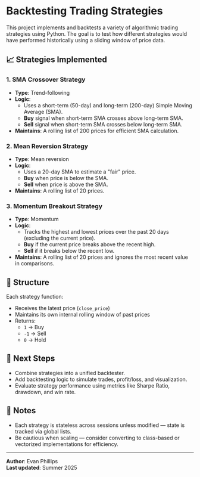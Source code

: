 # Backtesting Trading Strategies

This project implements and backtests a variety of algorithmic trading strategies using Python. The goal is to test how different strategies would have performed historically using a sliding window of price data.

## 📈 Strategies Implemented

### 1. **SMA Crossover Strategy**
- **Type**: Trend-following
- **Logic**: 
  - Uses a short-term (50-day) and long-term (200-day) Simple Moving Average (SMA).
  - **Buy** signal when short-term SMA crosses above long-term SMA.
  - **Sell** signal when short-term SMA crosses below long-term SMA.
- **Maintains**: A rolling list of 200 prices for efficient SMA calculation.

### 2. **Mean Reversion Strategy**
- **Type**: Mean reversion
- **Logic**: 
  - Uses a 20-day SMA to estimate a "fair" price.
  - **Buy** when price is below the SMA.
  - **Sell** when price is above the SMA.
- **Maintains**: A rolling list of 20 prices.

### 3. **Momentum Breakout Strategy**
- **Type**: Momentum
- **Logic**:
  - Tracks the highest and lowest prices over the past 20 days (excluding the current price).
  - **Buy** if the current price breaks above the recent high.
  - **Sell** if it breaks below the recent low.
- **Maintains**: A rolling list of 20 prices and ignores the most recent value in comparisons.

## 🔁 Structure
Each strategy function:
- Receives the latest price (`close_price`)
- Maintains its own internal rolling window of past prices
- Returns:
  - `1` → Buy
  - `-1` → Sell
  - `0` → Hold

## 🚧 Next Steps
- Combine strategies into a unified backtester.
- Add backtesting logic to simulate trades, profit/loss, and visualization.
- Evaluate strategy performance using metrics like Sharpe Ratio, drawdown, and win rate.

## 📎 Notes
- Each strategy is stateless across sessions unless modified — state is tracked via global lists.
- Be cautious when scaling — consider converting to class-based or vectorized implementations for efficiency.

---

**Author**: Evan Phillips  
**Last updated**: Summer 2025
